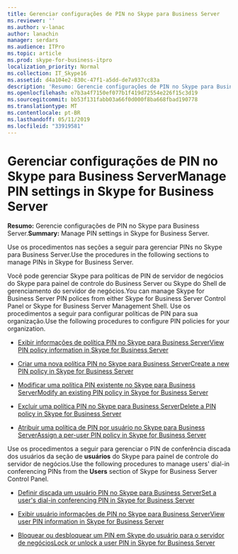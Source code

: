 ```yaml
---
title: Gerenciar configurações de PIN no Skype para Business Server
ms.reviewer: ''
ms.author: v-lanac
author: lanachin
manager: serdars
ms.audience: ITPro
ms.topic: article
ms.prod: skype-for-business-itpro
localization_priority: Normal
ms.collection: IT_Skype16
ms.assetid: d4a104e2-830c-47f1-a5dd-de7a937cc83a
description: 'Resumo: Gerencie configurações de PIN no Skype para Business Server.'
ms.openlocfilehash: e7b3a4f7150ef077b1f419d72554e226f15c3d19
ms.sourcegitcommit: bb53f131fabb03a66f0d000f8ba668fbad190778
ms.translationtype: MT
ms.contentlocale: pt-BR
ms.lasthandoff: 05/11/2019
ms.locfileid: "33919581"
---
```

# <a name="manage-pin-settings-in-skype-for-business-server"></a><span data-ttu-id="937f6-103">Gerenciar configurações de PIN no Skype para Business Server</span><span class="sxs-lookup"><span data-stu-id="937f6-103">Manage PIN settings in Skype for Business Server</span></span>
 
<span data-ttu-id="937f6-104">**Resumo:** Gerencie configurações de PIN no Skype para Business Server.</span><span class="sxs-lookup"><span data-stu-id="937f6-104">**Summary:** Manage PIN settings in Skype for Business Server.</span></span>
  
<span data-ttu-id="937f6-105">Use os procedimentos nas seções a seguir para gerenciar PINs no Skype para Business Server.</span><span class="sxs-lookup"><span data-stu-id="937f6-105">Use the procedures in the following sections to manage PINs in Skype for Business Server.</span></span>
  
<span data-ttu-id="937f6-106">Você pode gerenciar Skype para políticas de PIN de servidor de negócios do Skype para painel de controle do Business Server ou Skype do Shell de gerenciamento do servidor de negócios.</span><span class="sxs-lookup"><span data-stu-id="937f6-106">You can manage Skype for Business Server PIN polices from either Skype for Business Server Control Panel or Skype for Business Server Management Shell.</span></span> <span data-ttu-id="937f6-107">Use os procedimentos a seguir para configurar políticas de PIN para sua organização.</span><span class="sxs-lookup"><span data-stu-id="937f6-107">Use the following procedures to configure PIN policies for your organization.</span></span>
  
- [<span data-ttu-id="937f6-108">Exibir informações de política PIN no Skype para Business Server</span><span class="sxs-lookup"><span data-stu-id="937f6-108">View PIN policy information in Skype for Business Server</span></span>](view-pin-policy-information.md)
    
- [<span data-ttu-id="937f6-109">Criar uma nova política PIN no Skype para Business Server</span><span class="sxs-lookup"><span data-stu-id="937f6-109">Create a new PIN policy in Skype for Business Server</span></span>](create-a-new-pin-policy.md)
    
- [<span data-ttu-id="937f6-110">Modificar uma política PIN existente no Skype para Business Server</span><span class="sxs-lookup"><span data-stu-id="937f6-110">Modify an existing PIN policy in Skype for Business Server</span></span>](modify-an-existing-pin-policy.md)
    
- [<span data-ttu-id="937f6-111">Excluir uma política PIN no Skype para Business Server</span><span class="sxs-lookup"><span data-stu-id="937f6-111">Delete a PIN policy in Skype for Business Server</span></span>](delete-a-pin-policy.md)
    
- [<span data-ttu-id="937f6-112">Atribuir uma política de PIN por usuário no Skype para Business Server</span><span class="sxs-lookup"><span data-stu-id="937f6-112">Assign a per-user PIN policy in Skype for Business Server</span></span>](assign-a-per-user-pin-policy.md)
    
<span data-ttu-id="937f6-113">Use os procedimentos a seguir para gerenciar o PIN de conferência discada dos usuários da seção de **usuários** do Skype para painel de controle do servidor de negócios.</span><span class="sxs-lookup"><span data-stu-id="937f6-113">Use the following procedures to manage users' dial-in conferencing PINs from the **Users** section of Skype for Business Server Control Panel.</span></span>
  
- [<span data-ttu-id="937f6-114">Definir discada um usuário PIN no Skype para Business Server</span><span class="sxs-lookup"><span data-stu-id="937f6-114">Set a user's dial-in conferencing PIN in Skype for Business Server</span></span>](set-a-user-s-dial-in-conferencing-pin.md)
    
- [<span data-ttu-id="937f6-115">Exibir usuário informações de PIN no Skype para Business Server</span><span class="sxs-lookup"><span data-stu-id="937f6-115">View user PIN information in Skype for Business Server</span></span>](view-user-pin-information.md)
    
- [<span data-ttu-id="937f6-116">Bloquear ou desbloquear um PIN em Skype do usuário para o servidor de negócios</span><span class="sxs-lookup"><span data-stu-id="937f6-116">Lock or unlock a user PIN in Skype for Business Server</span></span>](lock-or-unlock-a-user-pin.md)
    

